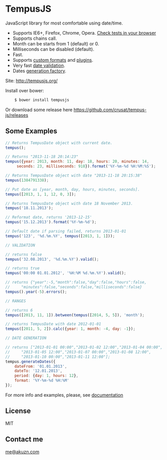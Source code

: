 TempusJS
========

JavaScript library for most comfortable using date/time.

- Supports IE6+, Firefox, Chrome, Opera. [Check tests in your browser](http://tempusjs.org/tests/index.html)
- Supports chains call.
- Month can be starts from 1 (default) or 0.
- Milliseconds can be disabled (default).
- Fast.
- Supports [custom formats](http://docs.tempusjs.org/documentation/docs/tempus/tempus.global:registerFormat) and [plugins](http://docs.tempusjs.org/documentation/docs/tempus/tempus.global:classes).
- Very fast [date validation](http://docs.tempusjs.org/documentation/docs/tempus/TempusDate.global:valid).
- Dates [generation factory](http://docs.tempusjs.org/documentation/docs/tempus/tempus.global:generate).

Site: http://tempusjs.org/

Install over bower:

```bash
    $ bower install tempusjs
```
Or download some release here https://github.com/crusat/tempus-js/releases

Some Examples
--------------

```js
// Returns TempusDate object with current date.
tempus();

// Returns "2013-11-18 20:14:23"
tempus({year: 2013, month: 11, day: 18, hours: 20, minutes: 14,
     seconds: 23, milliseconds: 918}).format('%Y-%m-%d %H:%M:%S');

// Returns TempusDate object with date "2013-11-18 20:15:38"
tempus(1384791338);

// Put date as [year, month, day, hours, minutes, seconds].
tempus([2013, 1, 1, 12, 0, 3]);

// Returns TempusDate object with date 18 November 2013.
tempus('18.11.2013');

// Reformat date, returns '2013-12-15'
tempus('15.12.2013').format('%Y-%m-%d');

// Default date if parsing failed, returns 2013-01-01
tempus('123', '%d.%m.%Y', tempus([2013, 1, 1]));

// VALIDATION

// returns false
tempus('32.08.2013', '%d.%m.%Y').valid();

// returns true
tempus('00:00 01.01.2012', '%H:%M %d.%m.%Y').valid();

// returns {"year":-5,"month":false,"day":false,"hours":false,
//     "minutes":false,"seconds":false,"milliseconds":false}
tempus().year(-5).errors();

// RANGES

// returns 6
tempus([2013, 11, 1]).between(tempus([2014, 5, 5]), 'month');

// returns TempusDate with date 2012-01-01
tempus([2011, 5, 2]).calc({year: 1, month: -4, day: -1});

// DATE GENERATION

// returns ["2013-01-01 00:00","2013-01-02 12:00","2013-01-04 00:00",
//     "2013-01-05 12:00","2013-01-07 00:00","2013-01-08 12:00",
//     "2013-01-10 00:00","2013-01-11 12:00"];
tempus.generateDates({
    dateFrom: '01.01.2013',
    dateTo: '12.01.2013',
    period: {day: 1, hours: 12},
    format: '%Y-%m-%d %H:%M'
});

```

For more info and examples, please, see [documentation](http://docs.tempusjs.org/documentation/docs/tempus/index)

License
-------

MIT

Contact me
----------

me@akuzn.com